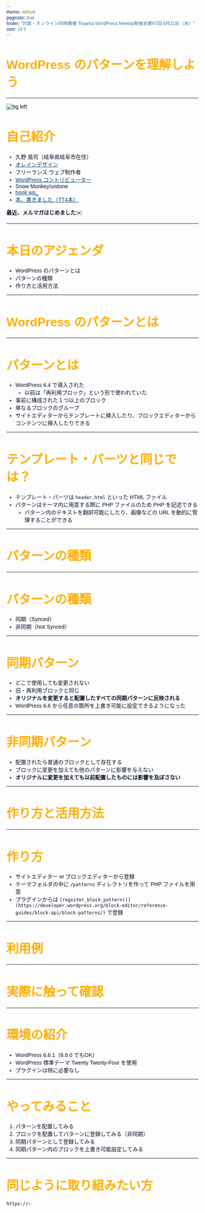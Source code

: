 ```yaml
---
theme: default
paginate: true
footer: "対面・オンライン同時開催 Toyama WordPress Meetup勉強会第67回 8月21日（水）" 
size: 16:9
---
```


<style>
    @import "https://fonts.googleapis.com/css2?family=Noto+Sans+JP:wght@100..900&display=swap";

    * {
        font-family: "Noto Sans JP", sans-serif;
        color: #081226;
    }

    h1, h2, h3, h4, h5, h6 {
        color: #081226;
    }

    h1 {
        font-size: 2rem;
    }

    strong {
        color: 
    }

    a {
        color: #074073;
        text-decoration: underline;
    }

    footer {
        font-size: .5rem;
        color: gray;
    }
</style>

# WordPress のパターンを理解しよう

---

![bg left](https://olein-design.com/wp-content/uploads/2023/08/kuno_high-quality_square-768x768.jpg)

# 自己紹介

- 久野 晃司（岐阜県岐阜市在住）
- [オレインデザイン](https://olein-design.com)
- フリーランス ウェブ制作者
- [WordPress コントリビューター](https://profiles.wordpress.org/olein/)
- Snow Monkey/unitone
- [hook wp_](https://hook-wp.com/)
- [本、書きました（TT4本）](https://amzn.to/4fKGPWd)

**最近、メルマガはじめました**✉️

---

# 本日のアジェンダ

- WordPress のパターンとは
- パターンの種類
- 作り方と活用方法

---

<!--
_backgroundColor: #081226
_color: white
-->

# WordPress のパターンとは

---

# パターンとは

- WordPress 6.4 で導入された
    - 以前は「再利用ブロック」という形で使われていた
- 事前に構成された１つ以上のブロック
- 単なるブロックのグループ
- サイトエディターからテンプレートに挿入したり、ブロックエディターからコンテンツに挿入したりできる

---

# テンプレート・パーツと同じでは？

- テンプレート・パーツは `header.html` といった HTML ファイル
- パターンはテーマ内に用意する際に PHP ファイルのため PHP を記述できる
    - パターン内のテキストを翻訳可能にしたり、画像などの URL を動的に管理することができる

---

<!--
_backgroundColor: #081226
_color: white
-->

# パターンの種類

---

# パターンの種類

- 同期（Synced）
- 非同期（Not Synced）

---

<style scoped>
    h1 {
        color: #0076BA;
    }
</style>

# 同期パターン

- どこで使用しても変更されない
- 旧・再利用ブロックと同じ
- **オリジナルを変更すると配置したすべての同期パターンに反映される**
- WordPress 6.6 から任意の箇所を上書き可能に設定できるようになった

---

<style scoped>
    h1 {
        color: #FEAE00;
    }
</style>

# 非同期パターン

- 配置されたら普通のブロックとして存在する
- ブロックに変更を加えても他のパターンに影響を与えない
- **オリジナルに変更を加えても以前配置したものには影響を及ぼさない**

---

<!--
_backgroundColor: #081226
_color: white
-->

# 作り方と活用方法

---

# 作り方

- サイトエディター or ブロックエディターから登録
- テーマフォルダの中に `/patterns` ディレクトリを作って PHP ファイルを用意
- プラグインからは `[register_block_pattern()](https://developer.wordpress.org/block-editor/reference-guides/block-api/block-patterns/)` で登録

---

# 利用例



---


<!--
_backgroundColor: #081226
_color: white
-->

# 実際に触って確認

---

# 環境の紹介

- WordPress 6.6.1（6.6.0 でもOK）
- WordPress 標準テーマ Twenty Twenty-Four を使用
- プラグインは特に必要なし

---

# やってみること

1. パターンを配置してみる
1. ブロックを配置してパターンに登録してみる（非同期）
1. 同期パターンとして登録してみる
1. 同期パターン内のブロックを上書き可能設定してみる

---

# 同じように取り組みたい方

`https://~`